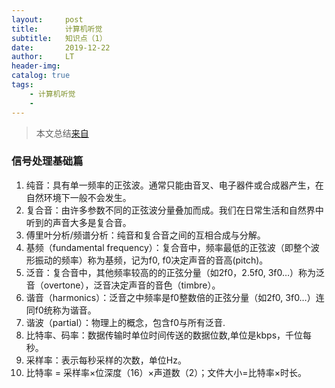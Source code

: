```yaml
---
layout:     post
title:      计算机听觉
subtitle:   知识点（1）
date:       2019-12-22
author:     LT
header-img: 
catalog: true
tags:
    - 计算机听觉
    - 
---
```


>本文总结[来自](http://homepage.fudan.edu.cn/weili/files/2019/08/LW-2019复旦学报.zip)

### 信号处理基础篇
1. 纯音：具有单一频率的正弦波。通常只能由音叉、电子器件或合成器产生，在自然环境下一般不会发生。
2. 复合音：由许多参数不同的正弦波分量叠加而成。我们在日常生活和自然界中听到的声音大多是复合音。
3. 傅里叶分析/频谱分析：纯音和复合音之间的互相合成与分解。
4. 基频（fundamental frequency）：复合音中，频率最低的正弦波（即整个波形振动的频率）称为基频，记为f0, f0决定声音的音高(pitch)。
5. 泛音：复合音中，其他频率较高的的正弦分量（如2f0，2.5f0, 3f0…）称为泛音（overtone），泛音决定声音的音色（timbre）。
6. 谐音（harmonics）：泛音之中频率是f0整数倍的正弦分量（如2f0, 3f0…）连同f0统称为谐音。
7. 谐波（partial）：物理上的概念，包含f0与所有泛音.
8. 比特率、码率：数据传输时单位时间传送的数据位数,单位是kbps，千位每秒。
9. 采样率：表示每秒采样的次数，单位Hz。
10. 比特率 = 采样率×位深度（16）×声道数（2）；文件大小=比特率×时长。




